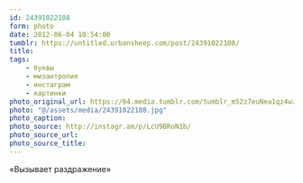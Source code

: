 ```yaml
---
id: 24391022108
form: photo
date: 2012-06-04 10:54:00
tumblr: https://untitled.urbansheep.com/post/24391022108/
title:
tags:
    - буквы
    - мизантропия
    - инстаграм
    - картинки
photo_original_url: https://64.media.tumblr.com/tumblr_m52z7euNea1qz4wzio1_640.jpg
photo: "@/assets/media/24391022108.jpg"
photo_caption:
photo_source: http://instagr.am/p/LcU9BRoN1b/
photo_source_url:
photo_source_title:
---
```


<p>«Вызывает раздражение»</p>
